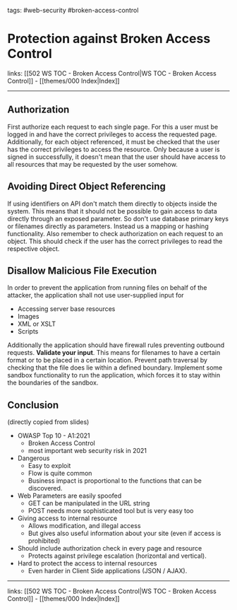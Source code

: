tags: #web-security #broken-access-control

# Protection against Broken Access Control

links: [[502 WS TOC - Broken Access Control|WS TOC - Broken Access Control]] - [[themes/000 Index|Index]]

---

## Authorization

First authorize each request to each single page. For this a user must be logged in and have the correct privileges to access the requested page. Additionally, for each object referenced, it must be checked that the user has the correct privileges to access the resource. Only because a user is signed in successfully, it doesn't mean that the user should have access to all resources that may be requested by the user somehow.

## Avoiding Direct Object Referencing

If using identifiers on API don't match them directly to objects inside the system. This means that it should not be possible to gain access to data directly through an exposed parameter. So don't use database primary keys or filenames directly as parameters. Instead us a mapping or hashing functionality. Also remember to check authorization on each request to an object. This should check if the user has the correct privileges to read the respective object.

## Disallow Malicious File Execution

In order to prevent the application from running files on behalf of the attacker, the application shall not use user-supplied input for 

- Accessing server base resources
- Images
- XML or XSLT
- Scripts

Additionally the application should have firewall rules preventing outbound requests. **Validate your input**. This means for filenames to have a certain format or to be placed in a certain location. Prevent path traversal by checking that the file does lie within a defined boundary. Implement some sandbox functionality to run the application, which forces it to stay within the boundaries of the sandbox.

## Conclusion

(directly copied from slides)

- OWASP Top 10 - A1:2021
	- Broken Access Control
	- most important web security risk in 2021
- Dangerous
	- Easy to exploit
	- Flow is quite common
	- Business impact is proportional to the functions that can be discovered.
- Web Parameters are easily spoofed
	- GET can be manipulated in the URL string
	- POST needs more sophisticated tool but is very easy too
- Giving access to internal resource
	- Allows modification, and illegal access
	- But gives also useful information about your site (even if access is prohibited)
- Should include authorization check in every page and resource
	- Protects against privilege escalation (horizontal and vertical).
- Hard to protect the access to internal resources
	- Even harder in Client Side applications (JSON / AJAX).

---
links: [[502 WS TOC - Broken Access Control|WS TOC - Broken Access Control]] - [[themes/000 Index|Index]]